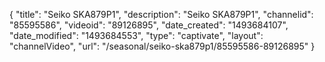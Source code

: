{
    "title": "Seiko SKA879P1",
    "description": "Seiko SKA879P1",
    "channelid": "85595586",
    "videoid": "89126895",
    "date_created": "1493684107",
    "date_modified": "1493684553",
    "type": "captivate",
    "layout": "channelVideo",
    "url": "\/seasonal\/seiko-ska879p1\/85595586-89126895"
}